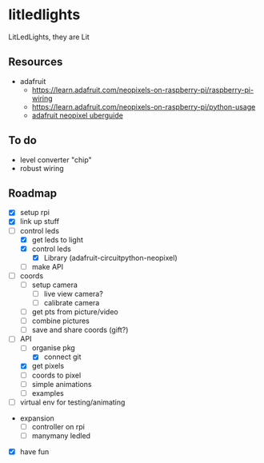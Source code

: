 
# litledlights

LitLedLights, they are Lit

## Resources

- adafruit
  - <https://learn.adafruit.com/neopixels-on-raspberry-pi/raspberry-pi-wiring>
  - <https://learn.adafruit.com/neopixels-on-raspberry-pi/python-usage>
  - [adafruit neopixel uberguide](https://www.google.com/url?sa=t&rct=j&q=&esrc=s&source=web&cd=&ved=2ahUKEwisw86m_uz8AhVFM-wKHQVvAJgQFnoECA8QAQ&url=https%3A%2F%2Fcdn-learn.adafruit.com%2Fdownloads%2Fpdf%2Fadafruit-neopixel-uberguide.pdf&usg=AOvVaw1-UNr6xUSFV5fscJPYqsFR)

## To do

- level converter "chip"
- robust wiring

## Roadmap

- [x] setup rpi
- [x] link up stuff
- [ ] control leds
  - [x] get leds to light
  - [x] control leds
    - [x] Library (adafruit-circuitpython-neopixel)
  - [ ] make API
- [ ] coords
  - [ ] setup camera
    - [ ] live view camera?
    - [ ] calibrate camera
  - [ ] get pts from picture/video
  - [ ] combine pictures
  - [ ] save and share coords (gift?)
- [ ] API
  - [ ] organise pkg
    - [x] connect git
  - [x] get pixels
  - [ ] coords to pixel
  - [ ] simple animations
  - [ ] examples
- [ ] virtual env for testing/animating
- expansion
  - [ ] controller on rpi
  - [ ] manymany ledled
- [x] have fun
